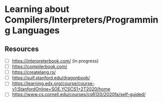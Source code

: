 # Learning about Compilers/Interpreters/Programming Languages

## Resources
- [ ] https://interpreterbook.com/ (in progress)
- [ ] https://compilerbook.com/
- [ ] https://createlang.rs/
- [ ] https://suif.stanford.edu/dragonbook/
- [ ] https://learning.edx.org/course/course-v1:StanfordOnline+SOE.YCSCS1+2T2020/home
- [ ] https://www.cs.cornell.edu/courses/cs6120/2020fa/self-guided/
